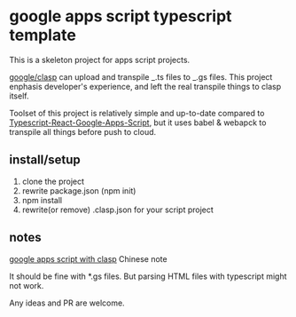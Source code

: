 # google apps script typescript template

This is a skeleton project for apps script projects.

[google/clasp](https://github.com/google/clasp) can upload and transpile _.ts files to _.gs files. This project enphasis developer's experience, and left the real transpile things to clasp itself.

Toolset of this project is relatively simple and up-to-date compared to [Typescript-React-Google-Apps-Script](https://github.com/52inc/TypeScript-React-Google-Apps-Script), but it uses babel & webapck to transpile all things before push to cloud.

## install/setup

1. clone the project
2. rewrite package.json (npm init)
3. npm install
4. rewrite(or remove) .clasp.json for your script project

## notes

[google apps script with clasp](https://docs.google.com/document/d/1AlalmVLR29X6ZSjXuHGTaJ26jGWiTIPLdknZQeH_cpI/edit?usp=sharing) Chinese note

It should be fine with \*.gs files. But parsing HTML files with typescript might not work.

Any ideas and PR are welcome.
